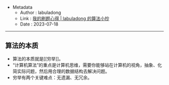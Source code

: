 - Metadata
	- Author : labuladong
	- Link : [我的刷题心得 | labuladong 的算法小抄](https://labuladong.github.io/algo/di-ling-zh-bfe1b/wo-de-shua-5fe0c/)
	- Date : 2023-07-18
---
## 算法的本质

- 算法的本质就是[[穷举]]。
- “计算机算法”的重点是计算机思维，需要你能够站在计算机的视角，抽象、化简实际问题，然后用合理的数据结构去解决问题。
- 穷举有两个关键难点：无遗漏、无冗余。



